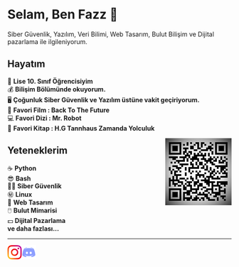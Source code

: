Selam, Ben Fazz :wave:
======================

Siber Güvenlik, Yazılım, Veri Bilimi, Web Tasarım, Bulut Bilişim ve Dijital pazarlama ile ilgileniyorum.

Hayatım
-------
:gem:     **Lise 10. Sınıf Öğrencisiyim**<br>
:moneybag:   **Bilişim Bölümünde okuyorum.**<br>
:desktop_computer: **Çoğunluk Siber Güvenlik ve Yazılım üstüne vakit geçiriyorum.**<br>
:car: **Favori Film : Back To The Future**<br>
:computer: **Favori Dizi : Mr. Robot**<br>
:book: **Favori Kitap : H.G Tannhaus Zamanda Yolculuk**<br>

<img align="right" alt="Barkod" src="img/Fazz.jpg" />

Yeteneklerim
------------
:coffee:         **Python** <br>
:sunglasses:     **Bash**<br>
:guardsman:      **Siber Güvenlik**<br>
:secret:         **Linux**<br>
:ox:             **Web Tasarım**<br>
:computer_mouse: **Bulut Mimarisi**<br>
:dollar:        **Dijital Pazarlama**<br>
**ve daha fazlası...**<br>

- - -

<a href="https://instagram.com/fazz.py">
    <img height="32" align="left" alt="instagram" src="img/instagram.png" />
</a>

<a href="https://discord.gg/YNAPq9ASD2">
    <img height="32" align="left" alt="Discord" src="img/discord.png" />
</a>

